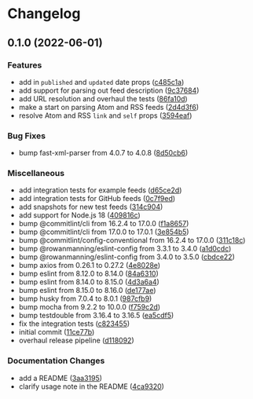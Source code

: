 # Changelog

## 0.1.0 (2022-06-01)


### Features

* add in `published` and `updated` date props ([c485c1a](https://github.com/rowanmanning/feed-parser/commit/c485c1a5891f33d58e8ae9d1ae1d78044ac04965))
* add support for parsing out feed description ([9c37684](https://github.com/rowanmanning/feed-parser/commit/9c376849b3da5a299cf2b30cbea5d64cf613392c))
* add URL resolution and overhaul the tests ([86fa10d](https://github.com/rowanmanning/feed-parser/commit/86fa10d156a482a35e065d5101bb60fbcf1b46da))
* make a start on parsing Atom and RSS feeds ([2d4d3f6](https://github.com/rowanmanning/feed-parser/commit/2d4d3f691472b6f99f0a282ceb34533843a9ac71))
* resolve Atom and RSS `link` and `self` props ([3594eaf](https://github.com/rowanmanning/feed-parser/commit/3594eafaa12eb96e52b5e121facb2e4538eed5c0))


### Bug Fixes

* bump fast-xml-parser from 4.0.7 to 4.0.8 ([8d50cb6](https://github.com/rowanmanning/feed-parser/commit/8d50cb690b0a263e63c6cf8eca381001b4072269))


### Miscellaneous

* add integration tests for example feeds ([d65ce2d](https://github.com/rowanmanning/feed-parser/commit/d65ce2d68ce02a4a50de0ffc65c2e1bfae60bd0c))
* add integration tests for GitHub feeds ([0c7f9ed](https://github.com/rowanmanning/feed-parser/commit/0c7f9ed6bd8809e601980ae05f48788b902997f3))
* add snapshots for new test feeds ([314c904](https://github.com/rowanmanning/feed-parser/commit/314c904943dba521ccb6b7ae5a1c4e9908631686))
* add support for Node.js 18 ([409816c](https://github.com/rowanmanning/feed-parser/commit/409816cd041e42c6ff781b2bb8bdea1713aa5740))
* bump @commitlint/cli from 16.2.4 to 17.0.0 ([f1a8657](https://github.com/rowanmanning/feed-parser/commit/f1a8657f2e97f3f9cdf6ced1f4fcaaeff6dea542))
* bump @commitlint/cli from 17.0.0 to 17.0.1 ([3e854b5](https://github.com/rowanmanning/feed-parser/commit/3e854b531e27f3f6cf500a97f1a32de737df1e95))
* bump @commitlint/config-conventional from 16.2.4 to 17.0.0 ([311c18c](https://github.com/rowanmanning/feed-parser/commit/311c18c5bcc6a3ba570c4d16709af225ec7b4bf8))
* bump @rowanmanning/eslint-config from 3.3.1 to 3.4.0 ([a1d0cdc](https://github.com/rowanmanning/feed-parser/commit/a1d0cdc3813217e9838cbfdc935d0e628a0ee0db))
* bump @rowanmanning/eslint-config from 3.4.0 to 3.5.0 ([cbdce22](https://github.com/rowanmanning/feed-parser/commit/cbdce2219d995012512ade6e697b63c64991fdfd))
* bump axios from 0.26.1 to 0.27.2 ([4e8028e](https://github.com/rowanmanning/feed-parser/commit/4e8028ee939b68205f5aa217384ea2d1af1110fe))
* bump eslint from 8.12.0 to 8.14.0 ([84a6310](https://github.com/rowanmanning/feed-parser/commit/84a63100ccbed8210b37830f1fb10db550e9b5fb))
* bump eslint from 8.14.0 to 8.15.0 ([4d3a6a4](https://github.com/rowanmanning/feed-parser/commit/4d3a6a4b7565ff5d07d24b3646bf20c9ff707dc5))
* bump eslint from 8.15.0 to 8.16.0 ([de177ae](https://github.com/rowanmanning/feed-parser/commit/de177aef50c8a75d168c86ba9ebb655b09ff3eed))
* bump husky from 7.0.4 to 8.0.1 ([987cfb9](https://github.com/rowanmanning/feed-parser/commit/987cfb976aab804c0d8a33b9db3ec84ca5293253))
* bump mocha from 9.2.2 to 10.0.0 ([f759c2d](https://github.com/rowanmanning/feed-parser/commit/f759c2d81798ed2b47cbd7aab56a009ad816fac3))
* bump testdouble from 3.16.4 to 3.16.5 ([ea5cdf5](https://github.com/rowanmanning/feed-parser/commit/ea5cdf52fd542b52dc394d903bfa7aad3fea15b0))
* fix the integration tests ([c823455](https://github.com/rowanmanning/feed-parser/commit/c8234556b5e1e09f07328845af15ffa3b01be080))
* initial commit ([11ce77b](https://github.com/rowanmanning/feed-parser/commit/11ce77b7d0ccd029bf39bb3c4d515caba837effb))
* overhaul release pipeline ([d118092](https://github.com/rowanmanning/feed-parser/commit/d118092698bdfaf1b2274eb384a8d34674ea24b7))


### Documentation Changes

* add a README ([3aa3195](https://github.com/rowanmanning/feed-parser/commit/3aa3195040c9195d37957e33cb3a5a48328f3d8e))
* clarify usage note in the README ([4ca9320](https://github.com/rowanmanning/feed-parser/commit/4ca932081ef6b0082d395dcfd6e0c8abaf9b9038))
